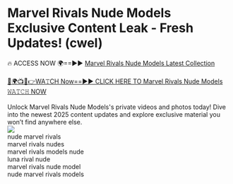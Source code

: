 # Marvel Rivals Nude Models Exclusive Content Leak - Fresh Updates! (cwel)

🔥 ACCESS NOW 🌍==►► <a href="https://tinyurl.com/2mz8nhtm" rel="nofollow">Marvel Rivals Nude Models Latest Collection</a>
<br><br>
[🔴🌍📺📱👉WA𝚃CH Now==►► CLICK HERE TO Marvel Rivals Nude Models 𝚆𝙰𝚃𝙲𝙷 NOW](https://tinyurl.com/2mz8nhtm)
<br><br>
Unlock Marvel Rivals Nude Models's private videos and photos today! Dive into the newest 2025 content updates and explore exclusive material you won’t find anywhere else.
<br>
<a href="https://tinyurl.com/2mz8nhtm" rel="nofollow" data-target="animated-image.originalLink"><img src="https://camo.githubusercontent.com/8a4f000d20f83aca3bf7ec5f350d767afa0574a8a352519fd8cfa583a6f93a33/68747470733a2f2f692e696d6775722e636f6d2f644a486b345a712e676966" data-canonical-src="https://i.imgur.com/dJHk4Zq.gif" style="max-width: 100%; display: inline-block;" data-target="animated-image.originalImage"></a>
<br>
nude marvel rivals<br>
marvel rivals nudes<br>
marvel rivals models nude<br>
luna rival nude<br>
marvel rivals nude model<br>
nude marvel rivals models